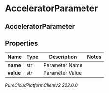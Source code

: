 # AcceleratorParameter

## AcceleratorParameter

## Properties

|Name | Type | Description | Notes|
|------------ | ------------- | ------------- | -------------|
| **name** | str | Parameter Name | |
| **value** | str | Parameter Value | |



_PureCloudPlatformClientV2 222.0.0_
